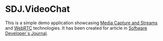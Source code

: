 SDJ.VideoChat
===============
This is a simple demo application showcasing [Media Capture and Streams](http://www.w3.org/TR/mediacapture-streams/) and [WebRTC](http://www.webrtc.org/) technologies.
It has been created for article in [Software Developer`s Journal](http://sdjournal.pl/).